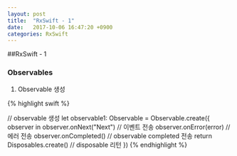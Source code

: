 ```yaml
---
layout: post
title:  "RxSwift - 1"
date:   2017-10-06 16:47:20 +0900
categories: RxSwift
---
```

##RxSwift - 1
### Observables

1. Observable 생성

{% highlight swift %}

// observable 생성
let observable1: Observable<String> = Observable<String>.create({ observer in
	observer.onNext("Next")             // 이벤트 전송
	observer.onError(error)             // 에러 전송
	observer.onCompleted()              // observable completed 전송
	return Disposables.create()         // disposable 리턴
})
{% endhighlight %}
